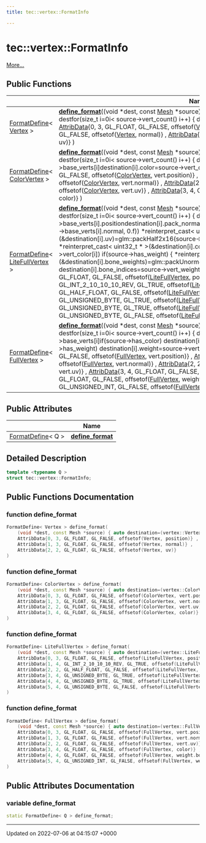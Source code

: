 ```yaml
---
title: tec::vertex::FormatInfo

---
```


# tec::vertex::FormatInfo



 [More...](#detailed-description)

## Public Functions

|                | Name           |
| -------------- | -------------- |
| [FormatDefine](/engine/Classes/structtec_1_1vertex_1_1_format_define/)< [Vertex](/engine/Classes/structtec_1_1vertex_1_1_vertex/) > | **[define_format](/engine/Classes/structtec_1_1vertex_1_1_format_info/#function-define-format)**((void *dest, const [Mesh](/engine/Classes/structtec_1_1_mesh/) *source) { auto destination=([vertex::Vertex](/engine/Classes/structtec_1_1vertex_1_1_vertex/) *) destfor(size_t i=0i< source->vert_count() i++) { destination[i]=source->base_verts[i]} } , [AttribData](/engine/Classes/structtec_1_1vertex_1_1_attrib_data/){0, 3, GL_FLOAT, GL_FALSE, offsetof([Vertex](/engine/Classes/structtec_1_1vertex_1_1_vertex/), position)} , [AttribData](/engine/Classes/structtec_1_1vertex_1_1_attrib_data/){1, 3, GL_FLOAT, GL_FALSE, offsetof([Vertex](/engine/Classes/structtec_1_1vertex_1_1_vertex/), normal)} , [AttribData](/engine/Classes/structtec_1_1vertex_1_1_attrib_data/){2, 2, GL_FLOAT, GL_FALSE, offsetof([Vertex](/engine/Classes/structtec_1_1vertex_1_1_vertex/), uv)} ) |
| [FormatDefine](/engine/Classes/structtec_1_1vertex_1_1_format_define/)< [ColorVertex](/engine/Classes/structtec_1_1vertex_1_1_color_vertex/) > | **[define_format](/engine/Classes/structtec_1_1vertex_1_1_format_info/#function-define-format)**((void *dest, const [Mesh](/engine/Classes/structtec_1_1_mesh/) *source) { auto destination=([vertex::ColorVertex](/engine/Classes/structtec_1_1vertex_1_1_color_vertex/) *) destfor(size_t i=0i< source->vert_count() i++) { destination[i].vert=source->base_verts[i]destination[i].color=source->vert_color[i]} } , [AttribData](/engine/Classes/structtec_1_1vertex_1_1_attrib_data/){0, 3, GL_FLOAT, GL_FALSE, offsetof([ColorVertex](/engine/Classes/structtec_1_1vertex_1_1_color_vertex/), vert.position)} , [AttribData](/engine/Classes/structtec_1_1vertex_1_1_attrib_data/){1, 3, GL_FLOAT, GL_FALSE, offsetof([ColorVertex](/engine/Classes/structtec_1_1vertex_1_1_color_vertex/), vert.normal)} , [AttribData](/engine/Classes/structtec_1_1vertex_1_1_attrib_data/){2, 2, GL_FLOAT, GL_FALSE, offsetof([ColorVertex](/engine/Classes/structtec_1_1vertex_1_1_color_vertex/), vert.uv)} , [AttribData](/engine/Classes/structtec_1_1vertex_1_1_attrib_data/){3, 4, GL_FLOAT, GL_FALSE, offsetof([ColorVertex](/engine/Classes/structtec_1_1vertex_1_1_color_vertex/), color)} ) |
| [FormatDefine](/engine/Classes/structtec_1_1vertex_1_1_format_define/)< [LiteFullVertex](/engine/Classes/structtec_1_1vertex_1_1_lite_full_vertex/) > | **[define_format](/engine/Classes/structtec_1_1vertex_1_1_format_info/#function-define-format)**((void *dest, const [Mesh](/engine/Classes/structtec_1_1_mesh/) *source) { auto destination=([vertex::LiteFullVertex](/engine/Classes/structtec_1_1vertex_1_1_lite_full_vertex/) *) destfor(size_t i=0i< source->vert_count() i++) { destination[i].position=source->base_verts[i].positiondestination[i].pack_normal=glm::packSnorm3x10_1x2(glm::vec4(source->base_verts[i].normal, 0.f)) *reinterpret_cast< uint32_t * >(&destination[i].uv)=glm::packHalf2x16(source->base_verts[i].uv) if(source->has_color) *reinterpret_cast< uint32_t * >(&destination[i].color)=glm::packUnorm4x8(source->vert_color[i]) if(source->has_weight) { *reinterpret_cast< uint32_t * >(&destination[i].bone_weights)=glm::packUnorm4x8(source->vert_weight[i].bone_weights) destination[i].bone_indices=source->vert_weight[i].bone_indices} } } , [AttribData](/engine/Classes/structtec_1_1vertex_1_1_attrib_data/){0, 3, GL_FLOAT, GL_FALSE, offsetof([LiteFullVertex](/engine/Classes/structtec_1_1vertex_1_1_lite_full_vertex/), position)} , [AttribData](/engine/Classes/structtec_1_1vertex_1_1_attrib_data/){1, 4, GL_INT_2_10_10_10_REV, GL_TRUE, offsetof([LiteFullVertex](/engine/Classes/structtec_1_1vertex_1_1_lite_full_vertex/), pack_normal)} , [AttribData](/engine/Classes/structtec_1_1vertex_1_1_attrib_data/){2, 2, GL_HALF_FLOAT, GL_FALSE, offsetof([LiteFullVertex](/engine/Classes/structtec_1_1vertex_1_1_lite_full_vertex/), uv)} , [AttribData](/engine/Classes/structtec_1_1vertex_1_1_attrib_data/){3, 4, GL_UNSIGNED_BYTE, GL_TRUE, offsetof([LiteFullVertex](/engine/Classes/structtec_1_1vertex_1_1_lite_full_vertex/), color)} , [AttribData](/engine/Classes/structtec_1_1vertex_1_1_attrib_data/){4, 4, GL_UNSIGNED_BYTE, GL_TRUE, offsetof([LiteFullVertex](/engine/Classes/structtec_1_1vertex_1_1_lite_full_vertex/), bone_weights)} , [AttribData](/engine/Classes/structtec_1_1vertex_1_1_attrib_data/){5, 4, GL_UNSIGNED_BYTE, GL_FALSE, offsetof([LiteFullVertex](/engine/Classes/structtec_1_1vertex_1_1_lite_full_vertex/), bone_indices)} ) |
| [FormatDefine](/engine/Classes/structtec_1_1vertex_1_1_format_define/)< [FullVertex](/engine/Classes/structtec_1_1vertex_1_1_full_vertex/) > | **[define_format](/engine/Classes/structtec_1_1vertex_1_1_format_info/#function-define-format)**((void *dest, const [Mesh](/engine/Classes/structtec_1_1_mesh/) *source) { auto destination=([vertex::FullVertex](/engine/Classes/structtec_1_1vertex_1_1_full_vertex/) *) destfor(size_t i=0i< source->vert_count() i++) { destination[i].vert=source->base_verts[i]if(source->has_color) destination[i].color=source->vert_color[i]if(source->has_weight) destination[i].weight=source->vert_weight[i]} } , [AttribData](/engine/Classes/structtec_1_1vertex_1_1_attrib_data/){0, 3, GL_FLOAT, GL_FALSE, offsetof([FullVertex](/engine/Classes/structtec_1_1vertex_1_1_full_vertex/), vert.position)} , [AttribData](/engine/Classes/structtec_1_1vertex_1_1_attrib_data/){1, 3, GL_FLOAT, GL_FALSE, offsetof([FullVertex](/engine/Classes/structtec_1_1vertex_1_1_full_vertex/), vert.normal)} , [AttribData](/engine/Classes/structtec_1_1vertex_1_1_attrib_data/){2, 2, GL_FLOAT, GL_FALSE, offsetof([FullVertex](/engine/Classes/structtec_1_1vertex_1_1_full_vertex/), vert.uv)} , [AttribData](/engine/Classes/structtec_1_1vertex_1_1_attrib_data/){3, 4, GL_FLOAT, GL_FALSE, offsetof([FullVertex](/engine/Classes/structtec_1_1vertex_1_1_full_vertex/), color)} , [AttribData](/engine/Classes/structtec_1_1vertex_1_1_attrib_data/){4, 4, GL_FLOAT, GL_FALSE, offsetof([FullVertex](/engine/Classes/structtec_1_1vertex_1_1_full_vertex/), weight.bone_weights)} , [AttribData](/engine/Classes/structtec_1_1vertex_1_1_attrib_data/){5, 4, GL_UNSIGNED_INT, GL_FALSE, offsetof([FullVertex](/engine/Classes/structtec_1_1vertex_1_1_full_vertex/), weight.bone_indices)} ) |

## Public Attributes

|                | Name           |
| -------------- | -------------- |
| [FormatDefine](/engine/Classes/structtec_1_1vertex_1_1_format_define/)< Q > | **[define_format](/engine/Classes/structtec_1_1vertex_1_1_format_info/#variable-define-format)**  |

## Detailed Description

```cpp
template <typename Q >
struct tec::vertex::FormatInfo;
```

## Public Functions Documentation

### function define_format

```cpp
FormatDefine< Vertex > define_format(
    (void *dest, const Mesh *source) { auto destination=(vertex::Vertex *) destfor(size_t i=0i< source->vert_count() i++) { destination[i]=source->base_verts[i]} } ,
    AttribData{0, 3, GL_FLOAT, GL_FALSE, offsetof(Vertex, position)} ,
    AttribData{1, 3, GL_FLOAT, GL_FALSE, offsetof(Vertex, normal)} ,
    AttribData{2, 2, GL_FLOAT, GL_FALSE, offsetof(Vertex, uv)} 
)
```


### function define_format

```cpp
FormatDefine< ColorVertex > define_format(
    (void *dest, const Mesh *source) { auto destination=(vertex::ColorVertex *) destfor(size_t i=0i< source->vert_count() i++) { destination[i].vert=source->base_verts[i]destination[i].color=source->vert_color[i]} } ,
    AttribData{0, 3, GL_FLOAT, GL_FALSE, offsetof(ColorVertex, vert.position)} ,
    AttribData{1, 3, GL_FLOAT, GL_FALSE, offsetof(ColorVertex, vert.normal)} ,
    AttribData{2, 2, GL_FLOAT, GL_FALSE, offsetof(ColorVertex, vert.uv)} ,
    AttribData{3, 4, GL_FLOAT, GL_FALSE, offsetof(ColorVertex, color)} 
)
```


### function define_format

```cpp
FormatDefine< LiteFullVertex > define_format(
    (void *dest, const Mesh *source) { auto destination=(vertex::LiteFullVertex *) destfor(size_t i=0i< source->vert_count() i++) { destination[i].position=source->base_verts[i].positiondestination[i].pack_normal=glm::packSnorm3x10_1x2(glm::vec4(source->base_verts[i].normal, 0.f)) *reinterpret_cast< uint32_t * >(&destination[i].uv)=glm::packHalf2x16(source->base_verts[i].uv) if(source->has_color) *reinterpret_cast< uint32_t * >(&destination[i].color)=glm::packUnorm4x8(source->vert_color[i]) if(source->has_weight) { *reinterpret_cast< uint32_t * >(&destination[i].bone_weights)=glm::packUnorm4x8(source->vert_weight[i].bone_weights) destination[i].bone_indices=source->vert_weight[i].bone_indices} } } ,
    AttribData{0, 3, GL_FLOAT, GL_FALSE, offsetof(LiteFullVertex, position)} ,
    AttribData{1, 4, GL_INT_2_10_10_10_REV, GL_TRUE, offsetof(LiteFullVertex, pack_normal)} ,
    AttribData{2, 2, GL_HALF_FLOAT, GL_FALSE, offsetof(LiteFullVertex, uv)} ,
    AttribData{3, 4, GL_UNSIGNED_BYTE, GL_TRUE, offsetof(LiteFullVertex, color)} ,
    AttribData{4, 4, GL_UNSIGNED_BYTE, GL_TRUE, offsetof(LiteFullVertex, bone_weights)} ,
    AttribData{5, 4, GL_UNSIGNED_BYTE, GL_FALSE, offsetof(LiteFullVertex, bone_indices)} 
)
```


### function define_format

```cpp
FormatDefine< FullVertex > define_format(
    (void *dest, const Mesh *source) { auto destination=(vertex::FullVertex *) destfor(size_t i=0i< source->vert_count() i++) { destination[i].vert=source->base_verts[i]if(source->has_color) destination[i].color=source->vert_color[i]if(source->has_weight) destination[i].weight=source->vert_weight[i]} } ,
    AttribData{0, 3, GL_FLOAT, GL_FALSE, offsetof(FullVertex, vert.position)} ,
    AttribData{1, 3, GL_FLOAT, GL_FALSE, offsetof(FullVertex, vert.normal)} ,
    AttribData{2, 2, GL_FLOAT, GL_FALSE, offsetof(FullVertex, vert.uv)} ,
    AttribData{3, 4, GL_FLOAT, GL_FALSE, offsetof(FullVertex, color)} ,
    AttribData{4, 4, GL_FLOAT, GL_FALSE, offsetof(FullVertex, weight.bone_weights)} ,
    AttribData{5, 4, GL_UNSIGNED_INT, GL_FALSE, offsetof(FullVertex, weight.bone_indices)} 
)
```


## Public Attributes Documentation

### variable define_format

```cpp
static FormatDefine< Q > define_format;
```


-------------------------------

Updated on 2022-07-06 at 04:15:07 +0000